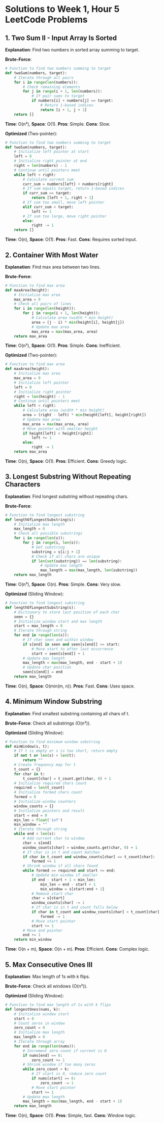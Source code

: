 # Solutions to Week 1, Hour 5 LeetCode Problems

## 1. Two Sum II - Input Array Is Sorted
**Explanation**: Find two numbers in sorted array summing to target.

**Brute-Force**:
```python
# Function to find two numbers summing to target
def twoSum(numbers, target):
    # Iterate through all pairs
    for i in range(len(numbers)):
        # Check remaining elements
        for j in range(i + 1, len(numbers)):
            # If pair sums to target
            if numbers[i] + numbers[j] == target:
                # Return 1-based indices
                return [i + 1, j + 1]
    return []
```
**Time**: O(n²), **Space**: O(1). **Pros**: Simple. **Cons**: Slow.

**Optimized** (Two-pointer):
```python
# Function to find two numbers summing to target
def twoSum(numbers, target):
    # Initialize left pointer at start
    left = 0
    # Initialize right pointer at end
    right = len(numbers) - 1
    # Continue until pointers meet
    while left < right:
        # Calculate current sum
        curr_sum = numbers[left] + numbers[right]
        # If sum equals target, return 1-based indices
        if curr_sum == target:
            return [left + 1, right + 1]
        # If sum too small, move left pointer
        elif curr_sum < target:
            left += 1
        # If sum too large, move right pointer
        else:
            right -= 1
    return []
```
**Time**: O(n), **Space**: O(1). **Pros**: Fast. **Cons**: Requires sorted input.

## 2. Container With Most Water
**Explanation**: Find max area between two lines.

**Brute-Force**:
```python
# Function to find max area
def maxArea(height):
    # Initialize max area
    max_area = 0
    # Check all pairs of lines
    for i in range(len(height)):
        for j in range(i + 1, len(height)):
            # Calculate area (width * min height)
            area = (j - i) * min(height[i], height[j])
            # Update max area
            max_area = max(max_area, area)
    return max_area
```
**Time**: O(n²), **Space**: O(1). **Pros**: Simple. **Cons**: Inefficient.

**Optimized** (Two-pointer):
```python
# Function to find max area
def maxArea(height):
    # Initialize max area
    max_area = 0
    # Initialize left pointer
    left = 0
    # Initialize right pointer
    right = len(height) - 1
    # Continue until pointers meet
    while left < right:
        # Calculate area (width * min height)
        area = (right - left) * min(height[left], height[right])
        # Update max area
        max_area = max(max_area, area)
        # Move pointer with smaller height
        if height[left] < height[right]:
            left += 1
        else:
            right -= 1
    return max_area
```
**Time**: O(n), **Space**: O(1). **Pros**: Efficient. **Cons**: Greedy logic.

## 3. Longest Substring Without Repeating Characters
**Explanation**: Find longest substring without repeating chars.

**Brute-Force**:
```python
# Function to find longest substring
def lengthOfLongestSubstring(s):
    # Initialize max length
    max_length = 0
    # Check all possible substrings
    for i in range(len(s)):
        for j in range(i, len(s)):
            # Get substring
            substring = s[i:j + 1]
            # Check if all chars are unique
            if len(set(substring)) == len(substring):
                # Update max length
                max_length = max(max_length, len(substring))
    return max_length
```
**Time**: O(n³), **Space**: O(n). **Pros**: Simple. **Cons**: Very slow.

**Optimized** (Sliding Window):
```python
# Function to find longest substring
def lengthOfLongestSubstring(s):
    # Dictionary to store last position of each char
    seen = {}
    # Initialize window start and max length
    start = max_length = 0
    # Iterate through string
    for end in range(len(s)):
        # If char seen and within window
        if s[end] in seen and seen[s[end]] >= start:
            # Move start to after last occurrence
            start = seen[s[end]] + 1
        # Update max length
        max_length = max(max_length, end - start + 1)
        # Update char position
        seen[s[end]] = end
    return max_length
```
**Time**: O(n), **Space**: O(min(m, n)). **Pros**: Fast. **Cons**: Uses space.

## 4. Minimum Window Substring
**Explanation**: Find smallest substring containing all chars of t.

**Brute-Force**: Check all substrings (O(n²)).

**Optimized** (Sliding Window):
```python
# Function to find minimum window substring
def minWindow(s, t):
    # If t is empty or s is too short, return empty
    if not t or len(s) < len(t):
        return ""
    # Create frequency map for t
    t_count = {}
    for char in t:
        t_count[char] = t_count.get(char, 0) + 1
    # Initialize required chars count
    required = len(t_count)
    # Initialize formed chars count
    formed = 0
    # Initialize window counters
    window_counts = {}
    # Initialize pointers and result
    start = end = 0
    min_len = float('inf')
    min_window = ""
    # Iterate through string
    while end < len(s):
        # Add current char to window
        char = s[end]
        window_counts[char] = window_counts.get(char, 0) + 1
        # If char is in t and count matches
        if char in t_count and window_counts[char] == t_count[char]:
            formed += 1
        # Shrink window if all chars found
        while formed == required and start <= end:
            # Update min window if smaller
            if end - start + 1 < min_len:
                min_len = end - start + 1
                min_window = s[start:end + 1]
            # Remove start char
            char = s[start]
            window_counts[char] -= 1
            # If char is in t and count falls below
            if char in t_count and window_counts[char] < t_count[char]:
                formed -= 1
            # Move start pointer
            start += 1
        # Move end pointer
        end += 1
    return min_window
```
**Time**: O(n + m), **Space**: O(n + m). **Pros**: Efficient. **Cons**: Complex logic.

## 5. Max Consecutive Ones III
**Explanation**: Max length of 1s with k flips.

**Brute-Force**: Check all windows (O(n²)).

**Optimized** (Sliding Window):
```python
# Function to find max length of 1s with k flips
def longestOnes(nums, k):
    # Initialize window start
    start = 0
    # Count zeros in window
    zero_count = 0
    # Initialize max length
    max_length = 0
    # Iterate through array
    for end in range(len(nums)):
        # Increment zero count if current is 0
        if nums[end] == 0:
            zero_count += 1
        # Shrink window if too many zeros
        while zero_count > k:
            # If start is 0, reduce zero count
            if nums[start] == 0:
                zero_count -= 1
            # Move start pointer
            start += 1
        # Update max length
        max_length = max(max_length, end - start + 1)
    return max_length
```
**Time**: O(n), **Space**: O(1). **Pros**: Simple, fast. **Cons**: Window logic.